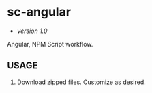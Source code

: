 # **sc-angular** #
* *version 1.0*  

Angular, NPM Script workflow.

## **USAGE** ##
1. Download zipped files.  Customize as desired.  
